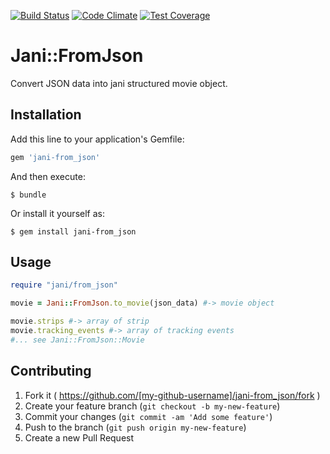[![Build Status](https://travis-ci.org/shin1ohno/jani-from_json.svg)](https://travis-ci.org/shin1ohno/jani-from_json) [![Code Climate](https://codeclimate.com/github/shin1ohno/jani-from_json/badges/gpa.svg)](https://codeclimate.com/github/shin1ohno/jani-from_json) [![Test Coverage](https://codeclimate.com/github/shin1ohno/jani-from_json/badges/coverage.svg)](https://codeclimate.com/github/shin1ohno/jani-from_json)

# Jani::FromJson

Convert JSON data into jani structured movie object.

## Installation

Add this line to your application's Gemfile:

```ruby
gem 'jani-from_json'
```

And then execute:

    $ bundle

Or install it yourself as:

    $ gem install jani-from_json

## Usage

```ruby
require "jani/from_json"

movie = Jani::FromJson.to_movie(json_data) #-> movie object

movie.strips #-> array of strip
movie.tracking_events #-> array of tracking events
#... see Jani::FromJson::Movie
```

## Contributing

1. Fork it ( https://github.com/[my-github-username]/jani-from_json/fork )
2. Create your feature branch (`git checkout -b my-new-feature`)
3. Commit your changes (`git commit -am 'Add some feature'`)
4. Push to the branch (`git push origin my-new-feature`)
5. Create a new Pull Request
